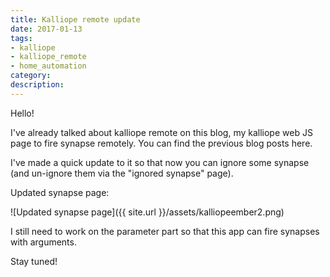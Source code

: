 ```yaml
---
title: Kalliope remote update
date: 2017-01-13
tags:
- kalliope
- kalliope_remote
- home_automation
category:
description:
---
```



Hello!

I've already talked about kalliope remote on this blog, my kalliope web JS page to fire synapse remotely. You can find the previous blog posts here.

I've made a quick update to it so that now you can ignore some synapse (and un-ignore them via the "ignored synapse" page).

Updated synapse page:

![Updated synapse page]({{ site.url  }}/assets/kalliopeember2.png)


I still need to work on the parameter part so that this app can fire synapses with arguments.


Stay tuned!
